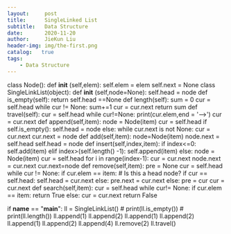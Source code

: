 ```yaml
---
layout:     post
title:      SingleLinked List
subtitle:   Data Structure
date:       2020-11-20
author:     JieKun Liu
header-img: img/the-first.png
catalog:   true
tags:
    - Data Structure
---
```







class Node():
    def __init__ (self,elem):
        self.elem = elem
        self.next = None
class SingleLinkList(object):
    def __init__ (self,node=None):
        self.head = node
    def is_empty(self):
        return self.head ==None
    def length(self):
        sum = 0
        cur = self.head
        while cur != None:
            sum+=1
            cur = cur.next
        return sum
    def travel(self):
        cur = self.head
        while cur!=None:
            print(cur.elem,end = '-->')
            cur = cur.next
    def append(self,item):
        node = Node(item)
        cur = self.head
        if self.is_empty():
            self.head = node
        else:
            while cur.next is not None:
                cur = cur.next
            cur.next = node
    def add(self,item):
        node=Node(item)
        node.next = self.head
        self.head = node
    def insert(self,index,item):
        if index<=0:
            self.add(item)
        elif index>(self.length() -1):
            self.append(item)
        else:
            node = Node(item)
            cur = self.head
            for i in range(index-1):
                cur = cur.next
            node.next = cur.next
            cur.next=node
    def remove(self,item):
        pre = None
        cur = self.head
        while cur != None:
            if cur.elem == item:
                # Is this a head node?
                if cur == self.head:
                    self.head = cur.next
                else:
                    pre.next = cur.next
            else:
                pre = cur
                cur = cur.next
    def search(self,item):
        cur = self.head
        while cur!= None:
            if cur.elem == item:
                return True
            else:
                cur = cur.next
        return False







if __name__ == "__main__":
    ll = SingleLinkList()
    # print(ll.is_empty())
    # print(ll.length())
    ll.append(1)
    ll.append(2)
    ll.append(1)
    ll.append(2)
    ll.append(1)
    ll.append(2)
    ll.append(4)
    ll.remove(2)
    ll.travel()

